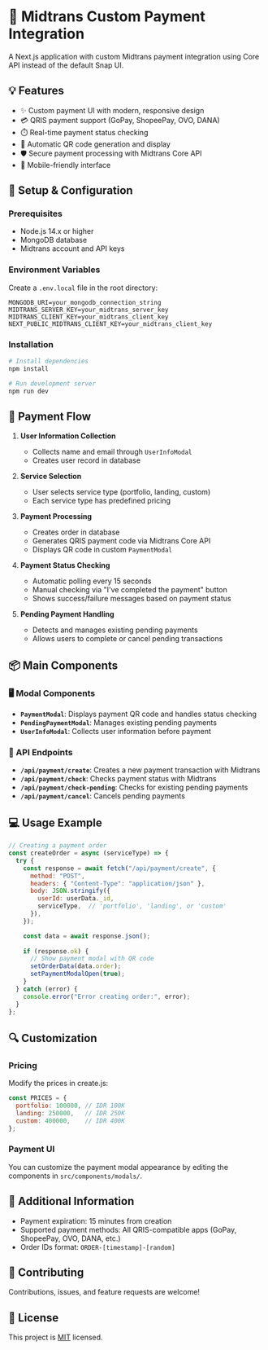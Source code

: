 # 🚀 Midtrans Custom Payment Integration

A Next.js application with custom Midtrans payment integration using Core API instead of the default Snap UI.

## 💡 Features

- ✨ Custom payment UI with modern, responsive design
- 💳 QRIS payment support (GoPay, ShopeePay, OVO, DANA)
- ⏱️ Real-time payment status checking
- 🔄 Automatic QR code generation and display
- 🛡️ Secure payment processing with Midtrans Core API
- 📱 Mobile-friendly interface

## 🔧 Setup & Configuration

### Prerequisites

- Node.js 14.x or higher
- MongoDB database
- Midtrans account and API keys

### Environment Variables

Create a `.env.local` file in the root directory:

```
MONGODB_URI=your_mongodb_connection_string
MIDTRANS_SERVER_KEY=your_midtrans_server_key
MIDTRANS_CLIENT_KEY=your_midtrans_client_key
NEXT_PUBLIC_MIDTRANS_CLIENT_KEY=your_midtrans_client_key
```

### Installation

```bash
# Install dependencies
npm install

# Run development server
npm run dev
```

## 🔄 Payment Flow

1. **User Information Collection**
   - Collects name and email through `UserInfoModal`
   - Creates user record in database

2. **Service Selection**
   - User selects service type (portfolio, landing, custom)
   - Each service type has predefined pricing

3. **Payment Processing**
   - Creates order in database
   - Generates QRIS payment code via Midtrans Core API
   - Displays QR code in custom `PaymentModal`

4. **Payment Status Checking**
   - Automatic polling every 15 seconds
   - Manual checking via "I've completed the payment" button
   - Shows success/failure messages based on payment status

5. **Pending Payment Handling**
   - Detects and manages existing pending payments
   - Allows users to complete or cancel pending transactions

## 📦 Main Components

### 🖥️ Modal Components

- **`PaymentModal`**: Displays payment QR code and handles status checking
- **`PendingPaymentModal`**: Manages existing pending payments
- **`UserInfoModal`**: Collects user information before payment

### 🔌 API Endpoints

- **`/api/payment/create`**: Creates a new payment transaction with Midtrans
- **`/api/payment/check`**: Checks payment status with Midtrans
- **`/api/payment/check-pending`**: Checks for existing pending payments
- **`/api/payment/cancel`**: Cancels pending payments

## 💻 Usage Example

```javascript
// Creating a payment order
const createOrder = async (serviceType) => {
  try {
    const response = await fetch("/api/payment/create", {
      method: "POST",
      headers: { "Content-Type": "application/json" },
      body: JSON.stringify({
        userId: userData._id,
        serviceType,  // 'portfolio', 'landing', or 'custom'
      }),
    });

    const data = await response.json();
    
    if (response.ok) {
      // Show payment modal with QR code
      setOrderData(data.order);
      setPaymentModalOpen(true);
    }
  } catch (error) {
    console.error("Error creating order:", error);
  }
};
```

## 🔍 Customization

### Pricing

Modify the prices in create.js:

```javascript
const PRICES = {
  portfolio: 100000, // IDR 100K
  landing: 250000,   // IDR 250K
  custom: 400000,    // IDR 400K
};
```

### Payment UI

You can customize the payment modal appearance by editing the components in `src/components/modals/`.

## 📝 Additional Information

- Payment expiration: 15 minutes from creation
- Supported payment methods: All QRIS-compatible apps (GoPay, ShopeePay, OVO, DANA, etc.)
- Order IDs format: `ORDER-[timestamp]-[random]`

## 🤝 Contributing

Contributions, issues, and feature requests are welcome!

## 📜 License

This project is [MIT](LICENSE) licensed.